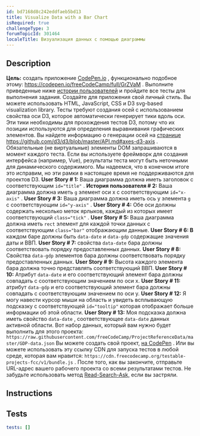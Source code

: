 ```yaml
---
id: bd7168d8c242eddfaeb5bd13
title: Visualize Data with a Bar Chart
isRequired: true
challengeType: 3
forumTopicId: 301464
localeTitle: Визуализация данных с помощью диаграммы
---
```


## Description
<section id='description'>
<strong>Цель:</strong> создать приложение <a href="https://codepen.io" target="_blank">CodePen.io</a> , функционально подобное этому: <a href="https://codepen.io/freeCodeCamp/full/GrZVaM" target="_blank">https://codepen.io/freeCodeCamp/full/GrZVaM</a> . Выполните приведенные ниже <a href="https://en.wikipedia.org/wiki/User_story" target="_blank">истории пользователей</a> и пройдите все тесты для выполнения задания. Создайте для приложения свой личный стиль. Вы можете использовать HTML, JavaScript, CSS и D3 svg-based visualization library. Тесты требуют создания осей с использованием свойства оси D3, которое автоматически генерирует тики вдоль оси. Эти тики необходимы для прохождения тестов D3, потому что их позиции используются для определения выравнивания графических элементов. Вы найдете информацию о генерации осей на <a href="https://github.com/d3/d3/blob/master/API.md#axes-d3-axis" target="_blank">странице https://github.com/d3/d3/blob/master/API.md#axes-d3-axis</a> . Обязательные (не виртуальные) элементы DOM запрашиваются в момент каждого теста. Если вы используете фреймворк для создания интерфейса (например, Vue), результаты теста могут быть неточными для динамического содержимого. Мы надеемся, что в конечном итоге это исправим, но эти рамки в настоящее время не поддерживаются для проектов D3. <strong>User Story # 1:</strong> Ваша диаграмма должна иметь заголовок с соответствующим <code>id=&quot;title&quot;</code> . <strong>История пользователя # 2:</strong> Ваша диаграмма должна иметь <code>g</code> элемент оси х с соответствующим <code>id=&quot;x-axis&quot;</code> . <strong>User Story # 3:</strong> Ваша диаграмма должна иметь ось y элемента <code>g</code> с соответствующим <code>id=&quot;y-axis&quot;</code> . <strong>User Story # 4:</strong> Обе оси должны содержать несколько меток ярлыков, каждый из которых имеет соответствующий <code>class=&quot;tick&quot;</code> . <strong>User Story # 5:</strong> Ваша диаграмма должна иметь <code>rect</code> элемент для каждой точки данных с соответствующим <code>class=&quot;bar&quot;</code> отображающим данные. <strong>User Story # 6: В</strong> каждом баре должны быть <code>data-date</code> и <code>data-gdp</code> содержащие значения даты и ВВП. <strong>User Story # 7:</strong> свойства <code>data-date</code> бара должны соответствовать порядку предоставленных данных. <strong>User Story # 8:</strong> Свойства <code>data-gdp</code> элементов бара должны соответствовать порядку предоставленных данных. <strong>User Story # 9:</strong> Высота каждого элемента бара должна точно представлять соответствующий ВВП. <strong>User Story # 10:</strong> Атрибут <code>data-date</code> и его соответствующий элемент бара должны совпадать с соответствующим значением по оси x. <strong>User Story # 11:</strong> атрибут <code>data-gdp</code> и его соответствующий элемент бара должны совпадать с соответствующим значением по оси y. <strong>User Story # 12:</strong> Я могу навести курсор мыши на область и увидеть всплывающую подсказку с соответствующей <code>id=&quot;tooltip&quot;</code> которая отображает больше информации об этой области. <strong>User Story # 13:</strong> Моя подсказка должна иметь свойство <code>data-date</code> , соответствующее <code>data-date</code> данных активной области. Вот набор данных, который вам нужно будет выполнить для этого проекта: <code>https://raw.githubusercontent.com/freeCodeCamp/ProjectReferenceData/master/GDP-data.json</code> Вы можете создать свой проект, <a href="https://codepen.io/freeCodeCamp/pen/MJjpwO" target="_blank">на CodePen</a> . Или вы можете использовать эту ссылку CDN для запуска тестов в любой среде, которая вам нравится: <code>https://cdn.freecodecamp.org/testable-projects-fcc/v1/bundle.js</code> . После того, как вы закончите, отправьте URL-адрес вашего рабочего проекта со всеми результатами тестов. Не забудьте использовать метод <a href="https://www.freecodecamp.org/forum/t/the-read-search-ask-methodology-for-getting-unstuck/137307" target="_blank">Read-Search-Ask,</a> если вы застряли.
</section>

## Instructions
<section id='instructions'>

</section>

## Tests
<section id='tests'>

```yml
tests: []
```

</section>
